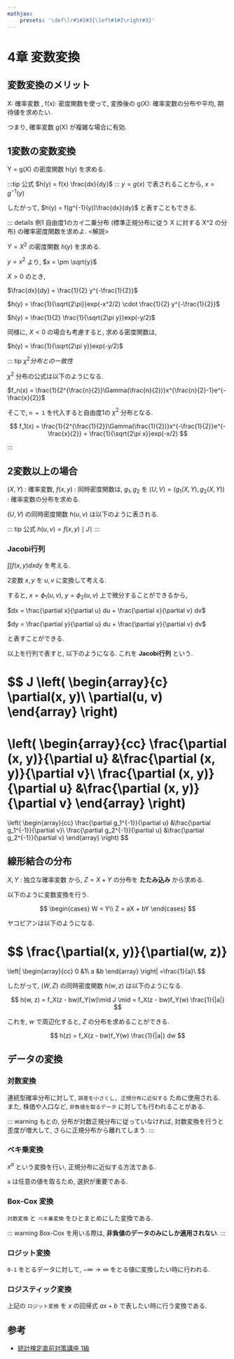```yaml
---
mathjax:
    presets: '\def\lr#1#2#3{\left#1#2\right#3}'
---
```


# 4章 変数変換

## 変数変換のメリット

X: 確率変数 , f(x): 密度関数を使って, 変換後の g(X): 確率変数の分布や平均, 期待値を求めたい.

つまり, 確率変数 g(X) が複雑な場合に有効.

## 1変数の変数変換
Y = g(X) の密度関数 h(y) を求める.

:::tip 公式
$h(y) = f(x) \frac{dx}{dy}$
:::
$y = g(x)$ で表されることから, $x = g^{-1}(y)$

したがって, $h(y) = f(g^{-1}(y))\frac{dx}{dy}$ と表すこともできる.

::: details 例1 自由度1のカイ二乗分布 (標準正規分布に従う X に対する X^2 の分布) の確率密度関数を求めよ.
<解説>

$Y = X^2$ の密度関数 $h(y)$ を求める.

$y = x^2$ より, $x = \pm \sqrt{y}$

$X > 0$ のとき,

$\frac{dx}{dy} = \frac{1}{2} y^{-\frac{1}{2}}$

$h(y) = \frac{1}{\sqrt{2\pi}}exp(-x^2/2) \cdot \frac{1}{2} y^{-\frac{1}{2}}$

$h(y) = \frac{1}{2} \frac{1}{\sqrt{2\pi y}}exp(-y/2)$

同様に, $X < 0$ の場合も考慮すると, 求める密度関数は,

$h(y) = \frac{1}{\sqrt{2\pi y}}exp(-y/2)$

::: tip $\chi^2 分布との一致性$

$\chi^2$ 分布の公式は以下のようになる.

$f_n(x) = \frac{1}{2^{\frac{n}{2}}\Gamma(\frac{n}{2})}x^{\frac{n}{2}-1}e^{-\frac{x}{2}}$

そこで, `n = 1` を代入すると自由度1の $\chi^2$ 分布となる.

$$
f_1(x) = \frac{1}{2^{\frac{1}{2}}\Gamma(\frac{1}{2})}x^{-\frac{1}{2}}e^{-\frac{x}{2}}
= \frac{1}{\sqrt{2\pi x}}exp(-x/2)
$$

:::

## 2変数以上の場合
$(X, Y)$ : 確率変数, $f(x, y)$ : 同時密度関数は, $g_1, g_2$ を $(U, V) = (g_1(X, Y), g_2(X, Y))$ : 確率変数の分布を求める.

$(U, V)$ の同時密度関数 $h(u, v)$ は以下のように表される.

::: tip 公式
$h(u, v) = f(x, y)\mid J\mid$
:::

### Jacobi行列
$\int\int f(x, y)dxdy$ を考える.

2変数 $x, y$ を $u, v$ に変換して考える.

すると, $x = \phi_1(u, v)$, $y = \phi_2(u, v)$ 上で微分することができるから,

$dx = \frac{\partial x}{\partial u} du + \frac{\partial x}{\partial v} dv$

$dy = \frac{\partial y}{\partial u} du + \frac{\partial y}{\partial v} dv$

と表すことができる.

以上を行列で表すと, 以下のようになる. これを **Jacobi行列** という.

$$
J
\left( 
    \begin{array}{c} 
        \partial(x, y)\\ \partial(u, v)
    \end{array}
\right)
=
\left(
    \begin{array}{cc}
        \frac{\partial (x, y)}{\partial u} &\frac{\partial (x, y)}{\partial v}\\
        \frac{\partial (x, y)}{\partial u} &\frac{\partial (x, y)}{\partial v}
    \end{array}
\right)
=
\left(
    \begin{array}{cc}
        \frac{\partial g_1^{-1}}{\partial u} &\frac{\partial g_1^{-1}}{\partial v}\\
        \frac{\partial g_2^{-1}}{\partial u} &\frac{\partial g_2^{-1}}{\partial v}
    \end{array}
\right)
$$

## 線形結合の分布
$X, Y$ : 独立な確率変数 から, $Z = X + Y$ の分布を **たたみ込み** から求める.

以下のように変数変換を行う.

$$
\begin{cases}
    W = Y\\
    Z = aX + bY
\end{cases}
$$

ヤコビアンは以下のようになる.

$$
\frac{\partial(x, y)}{\partial(w, z)}
=
\left|
    \begin{array}{cc}
        0 &1\\
        a &b
    \end{array}
\right|
=\frac{1}{a}\\
$$

したがって, $(W, Z)$ の同時密度関数 $h(w, z)$ は以下のようになる.

$$
h(w, z) = f_X(z - bw)f_Y(w)\mid J \mid = f_X(z - bw)f_Y(w) \frac{1}{|a|}
$$

これを, $w$ で周辺化すると, $Z$ の分布を求めることができる.

$$
h(z) = f_X(z - bw)f_Y(w) \frac{1}{|a|} dw
$$

## データの変換

### 対数変換
連続型確率分布に対して, `誤差を小さくし, 正規分布に近似する` ために使用される.
また, 株価や人口など, `非負値を取るデータ` に対しても行われることがある.

::: warning
もとの, 分布が対数正規分布に従っていなければ, 対数変換を行うと歪度が増大して, さらに正規分布から離れてしまう.
:::

### ベキ乗変換

$x^a$ という変換を行い, 正規分布に近似する方法である.

`a` は任意の値を取るため, 選択が重要である.

### Box-Cox 変換

`対数変換` と `ベキ乗変換` をひとまとめにした変換である.

::: warning
Box-Cox を用いる際は, **非負値のデータのみにしか適用されない**.
:::

### ロジット変換
`0-1` をとるデータに対して, $-\infty \to \infty$ をとる値に変換したい時に行われる.

### ロジスティック変換
上記の `ロジット変換` を $x$ の回帰式 $ax + b$ で表したい時に行う変換である.

## 参考
- [統計検定直前対策講座 1級](http://nlp.dse.ibaraki.ac.jp/~shinnou/siryou/toukei-kentei/1-stat-var-trans.pdf)